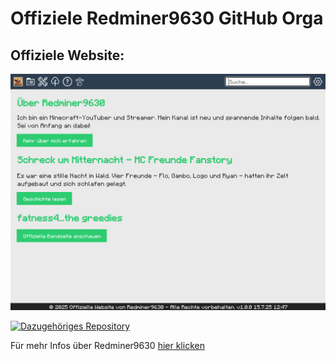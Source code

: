 # Offiziele Redminer9630 GitHub Orga

## Offiziele Website: 

[![redminer9630.ddns.net](website.jpg)](https://redminer9630.ddns.net)

[![Dazugehöriges Repository](https://github-readme-stats.vercel.app/api/pin/?username=Redminer9630&repo=Website)](https://github.com/Redminer9630/Website)

Für mehr Infos über Redminer9630 [hier klicken](https://github.com/Redminer9630/.github/resources/about9630.md)

